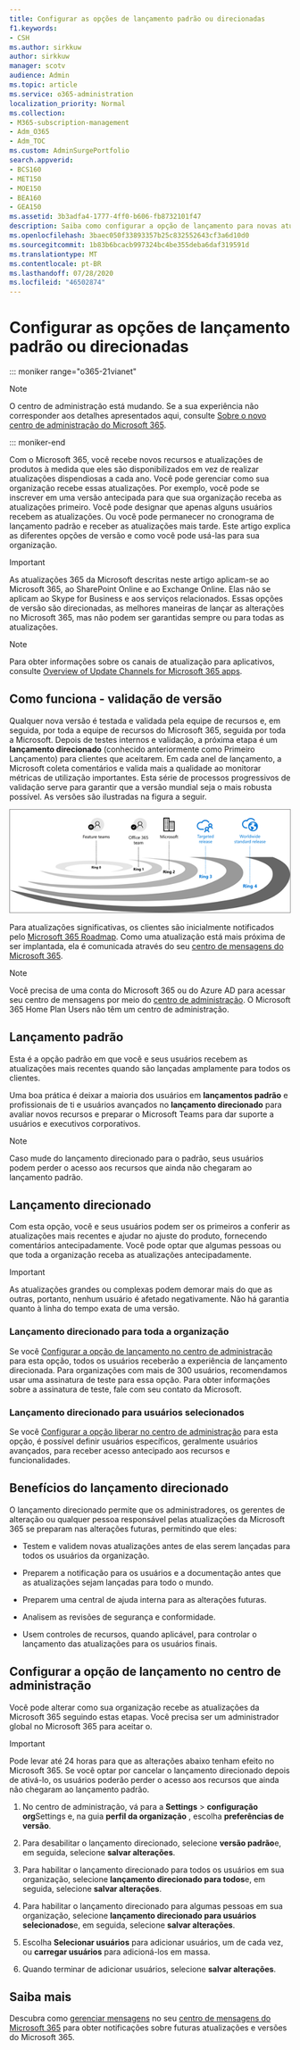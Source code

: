 ```yaml
---
title: Configurar as opções de lançamento padrão ou direcionadas
f1.keywords:
- CSH
ms.author: sirkkuw
author: sirkkuw
manager: scotv
audience: Admin
ms.topic: article
ms.service: o365-administration
localization_priority: Normal
ms.collection:
- M365-subscription-management
- Adm_O365
- Adm_TOC
ms.custom: AdminSurgePortfolio
search.appverid:
- BCS160
- MET150
- MOE150
- BEA160
- GEA150
ms.assetid: 3b3adfa4-1777-4ff0-b606-fb8732101f47
description: Saiba como configurar a opção de lançamento para novas atualizações de produtos e recursos no centro de administração do Microsoft 365.
ms.openlocfilehash: 3baec050f33893357b25c832552643cf3a6d10d0
ms.sourcegitcommit: 1b83b6bcacb997324bc4be355deba6daf319591d
ms.translationtype: MT
ms.contentlocale: pt-BR
ms.lasthandoff: 07/28/2020
ms.locfileid: "46502874"
---
```

# <a name="set-up-the-standard-or-targeted-release-options"></a>Configurar as opções de lançamento padrão ou direcionadas

::: moniker range="o365-21vianet"

> [!NOTE]
> O centro de administração está mudando. Se a sua experiência não corresponder aos detalhes apresentados aqui, consulte [Sobre o novo centro de administração do Microsoft 365](https://docs.microsoft.com/microsoft-365/admin/microsoft-365-admin-center-preview?view=o365-21vianet).

::: moniker-end

Com o Microsoft 365, você recebe novos recursos e atualizações de produtos à medida que eles são disponibilizados em vez de realizar atualizações dispendiosas a cada ano. Você pode gerenciar como sua organização recebe essas atualizações. Por exemplo, você pode se inscrever em uma versão antecipada para que sua organização receba as atualizações primeiro. Você pode designar que apenas alguns usuários recebem as atualizações. Ou você pode permanecer no cronograma de lançamento padrão e receber as atualizações mais tarde. Este artigo explica as diferentes opções de versão e como você pode usá-las para sua organização.
  
> [!IMPORTANT]
> As atualizações 365 da Microsoft descritas neste artigo aplicam-se ao Microsoft 365, ao SharePoint Online e ao Exchange Online. Elas não se aplicam ao Skype for Business e aos serviços relacionados. Essas opções de versão são direcionadas, as melhores maneiras de lançar as alterações no Microsoft 365, mas não podem ser garantidas sempre ou para todas as atualizações. 

> [!NOTE]
> Para obter informações sobre os canais de atualização para aplicativos, consulte [Overview of Update Channels for Microsoft 365 apps](https://docs.microsoft.com/deployoffice/overview-update-channels). 
  
## <a name="how-it-works---release-validation"></a>Como funciona - validação de versão

Qualquer nova versão é testada e validada pela equipe de recursos e, em seguida, por toda a equipe de recursos do Microsoft 365, seguida por toda a Microsoft. Depois de testes internos e validação, a próxima etapa é um **lançamento direcionado** (conhecido anteriormente como Primeiro Lançamento) para clientes que aceitarem. Em cada anel de lançamento, a Microsoft coleta comentários e valida mais a qualidade ao monitorar métricas de utilização importantes. Esta série de processos progressivos de validação serve para garantir que a versão mundial seja o mais robusta possível. As versões são ilustradas na figura a seguir. 
  
![Liberar toques de validação para o Microsoft 365](../../media/73611ed3-2d8c-4e7b-8074-9f03b239f9ed.png)
  
Para atualizações significativas, os clientes são inicialmente notificados pelo [Microsoft 365 Roadmap](https://products.office.com/business/office-365-roadmap). Como uma atualização está mais próxima de ser implantada, ela é comunicada através do seu [centro de mensagens do Microsoft 365](https://admin.microsoft.com/Adminportal/Home?source=applauncher#/MessageCenter).

> [!NOTE]
> Você precisa de uma conta do Microsoft 365 ou do Azure AD para acessar seu centro de mensagens por meio do [centro de administração](https://docs.microsoft.com/office365/admin/admin-overview/about-the-admin-center). O Microsoft 365 Home Plan Users não têm um centro de administração.


## <a name="standard-release"></a>Lançamento padrão

Esta é a opção padrão em que você e seus usuários recebem as atualizações mais recentes quando são lançadas amplamente para todos os clientes.
  
Uma boa prática é deixar a maioria dos usuários em **lançamentos padrão** e profissionais de ti e usuários avançados no **lançamento direcionado** para avaliar novos recursos e preparar o Microsoft Teams para dar suporte a usuários e executivos corporativos. 
  
> [!NOTE]
> Caso mude do lançamento direcionado para o padrão, seus usuários podem perder o acesso aos recursos que ainda não chegaram ao lançamento padrão. 
  
## <a name="targeted-release"></a>Lançamento direcionado

Com esta opção, você e seus usuários podem ser os primeiros a conferir as atualizações mais recentes e ajudar no ajuste do produto, fornecendo comentários antecipadamente. Você pode optar que algumas pessoas ou que toda a organização receba as atualizações antecipadamente.
  
> [!IMPORTANT]
> As atualizações grandes ou complexas podem demorar mais do que as outras, portanto, nenhum usuário é afetado negativamente. Não há garantia quanto à linha do tempo exata de uma versão. 
  
### <a name="targeted-release-for-entire-organization"></a>Lançamento direcionado para toda a organização

Se você [Configurar a opção de lançamento no centro de administração](#set-up-the-release-option-in-the-admin-center) para esta opção, todos os usuários receberão a experiência de lançamento direcionada. Para organizações com mais de 300 usuários, recomendamos usar uma assinatura de teste para essa opção. Para obter informações sobre a assinatura de teste, fale com seu contato da Microsoft. 
  
### <a name="targeted-release-for-selected-users"></a>Lançamento direcionado para usuários selecionados

Se você [Configurar a opção liberar no centro de administração](#set-up-the-release-option-in-the-admin-center) para esta opção, é possível definir usuários específicos, geralmente usuários avançados, para receber acesso antecipado aos recursos e funcionalidades. 
  
## <a name="benefits-of-targeted-release"></a>Benefícios do lançamento direcionado

O lançamento direcionado permite que os administradores, os gerentes de alteração ou qualquer pessoa responsável pelas atualizações da Microsoft 365 se preparam nas alterações futuras, permitindo que eles:
  
- Testem e validem novas atualizações antes de elas serem lançadas para todos os usuários da organização.
    
- Preparem a notificação para os usuários e a documentação antes que as atualizações sejam lançadas para todo o mundo.
    
- Preparem uma central de ajuda interna para as alterações futuras.
    
- Analisem as revisões de segurança e conformidade.
    
- Usem controles de recursos, quando aplicável, para controlar o lançamento das atualizações para os usuários finais.
    
## <a name="set-up-the-release-option-in-the-admin-center"></a>Configurar a opção de lançamento no centro de administração

Você pode alterar como sua organização recebe as atualizações da Microsoft 365 seguindo estas etapas. Você precisa ser um administrador global no Microsoft 365 para aceitar o.
  
> [!IMPORTANT]
> Pode levar até 24 horas para que as alterações abaixo tenham efeito no Microsoft 365. Se você optar por cancelar o lançamento direcionado depois de ativá-lo, os usuários poderão perder o acesso aos recursos que ainda não chegaram ao lançamento padrão. 
  
1. No centro de administração, vá para a **Settings**  >  **configuração org**Settings e, na guia **perfil da organização** , escolha **preferências de versão**.

5. Para desabilitar o lançamento direcionado, selecione **versão padrão**e, em seguida, selecione **salvar alterações**. 
    
6. Para habilitar o lançamento direcionado para todos os usuários em sua organização, selecione **lançamento direcionado para todos**e, em seguida, selecione **salvar alterações**. 
    
7. Para habilitar o lançamento direcionado para algumas pessoas em sua organização, selecione **lançamento direcionado para usuários selecionados**e, em seguida, selecione **salvar alterações**. 
    
8. Escolha **Selecionar usuários** para adicionar usuários, um de cada vez, ou **carregar usuários** para adicioná-los em massa.
    
9. Quando terminar de adicionar usuários, selecione **salvar alterações**.


  
## <a name="learn-more"></a>Saiba mais

Descubra como [gerenciar mensagens](https://docs.microsoft.com/office365/admin/manage/message-center) no seu [centro de mensagens do Microsoft 365](https://admin.microsoft.com/Adminportal/Home?source=applauncher#/MessageCenter) para obter notificações sobre futuras atualizações e versões do Microsoft 365.
